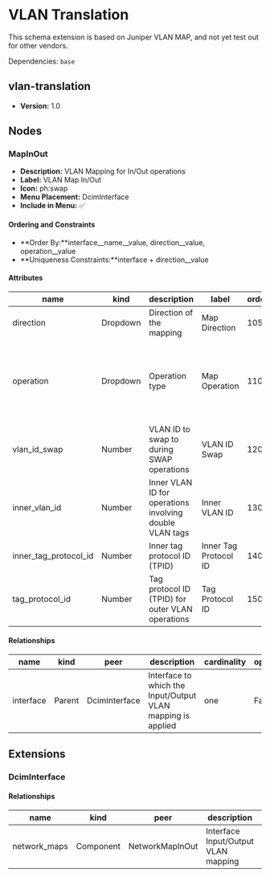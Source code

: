 # VLAN Translation

This schema extension is based on Juniper VLAN MAP, and not yet test out for other vendors.

Dependencies: `base`

## vlan-translation

- **Version:** 1.0

## Nodes

### MapInOut

- **Description:** VLAN Mapping for In/Out operations
- **Label:** VLAN Map In/Out
- **Icon:** ph:swap
- **Menu Placement:** DcimInterface
- **Include in Menu:** ✅

#### Ordering and Constraints

- **Order By:**interface__name__value, direction__value, operation__value
- **Uniqueness Constraints:**interface + direction__value

#### Attributes

| name | kind | description | label | order_weight | choices | optional |
| ---- | ---- | ----------- | ----- | ------------ | ------- | -------- |
| direction | Dropdown | Direction of the mapping | Map Direction | 1050 | \`input, output\` | True |
| operation | Dropdown | Operation type | Map Operation | 1100 | \`pop, pop\_pop, pop\_swap, push, push\_push, swap, swap\_push, swap\_swap\` | True |
| vlan\_id\_swap | Number | VLAN ID to swap to during SWAP operations | VLAN ID Swap | 1200 | \`\` | True |
| inner\_vlan\_id | Number | Inner VLAN ID for operations involving double VLAN tags | Inner VLAN ID | 1300 | \`\` | True |
| inner\_tag\_protocol\_id | Number | Inner tag protocol ID \(TPID\) | Inner Tag Protocol ID | 1400 | \`\` | True |
| tag\_protocol\_id | Number | Tag protocol ID \(TPID\) for outer VLAN operations | Tag Protocol ID | 1500 | \`\` | True |

#### Relationships

| name | kind | peer | description | cardinality | optional | label | order_weight |
| ---- | ---- | ---- | ----------- | ----------- | -------- | ----- | ------------ |
| interface | Parent | DcimInterface | Interface to which the Input/Output VLAN mapping is applied | one | False | Interface | 1000 |

## Extensions

### DcimInterface

#### Relationships

| name | kind | peer | description | cardinality | label | order_weight |
| ---- | ---- | ---- | ----------- | ----------- | ----- | ------------ |
| network\_maps | Component | NetworkMapInOut | Interface Input/Output VLAN mapping | many | Input/Output MAP | 1600 |
